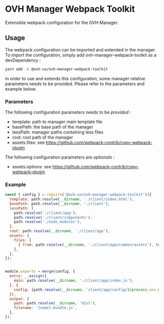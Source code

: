 # OVH Manager Webpack Toolkit

Extensible webpack configuration for the OVH Manager.

## Usage

The webpack configuration can be imported and extended in the manager.
To import the configuration, simply add ovh-manager-webpack-toolkit as a devDependency :

```bash
yarn add -D @ovh-ux/ovh-manager-webpack-toolkit
```

In order to use and extends this configuration, some manager relative parameters needs
to be provided. Please refer to the parameters and example below.

### Parameters

The following configuration parameters needs to be _provided_ :

 - template: path to manager main template file
 - basePath: the base path of the manager
 - lessPath: manager paths containing less files
 - root: root path of the manager
 - assets.files: see https://github.com/webpack-contrib/copy-webpack-plugin

The following configuration parameters are _optionals_ :
 - assets.options: see https://github.com/webpack-contrib/copy-webpack-plugin

### Example

```js
const { config } = require('@ovh-ux/ovh-manager-webpack-toolkit')({
  template: path.resolve(__dirname, './client/index.html'),
  basePath: path.resolve(__dirname, './client'),
  lessPath: [
    path.resolve('./client/app'),
    path.resolve('./client/components'),
    path.resolve('./node_modules'),
  ],
  root: path.resolve(__dirname, './client/app'),
  assets: {
    files: [
      { from: path.resolve(__dirname, './client/app/common/assets'), to: 'assets' },
    ],
  },
});


module.exports = merge(config, {
  entry: _.assign({
    main: path.resolve(__dirname, './client/app/index.js'),
  }, {
    config: [path.resolve(__dirname, `client/app/config/${process.env.WEBPACK_SERVE ? 'dev' : 'prod'}.js`)],
  }),
  output: {
    path: path.resolve(__dirname, 'dist'),
    filename: '[name].bundle.js',
  },
});
```
